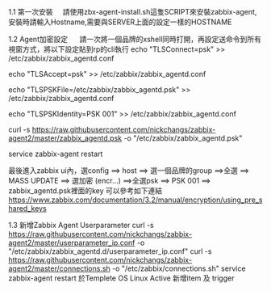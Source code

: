 1.1 第一次安裝
      請使用zbx-agent-install.sh這隻SCRIPT來安裝zabbix-agent, 安裝時請輸入Hostname,需要與SERVER上面的設定一樣的HOSTNAME

1.2 Agent加密設定
      請一次將一個品牌的xshell同時打開，再設定送命令到所有視窗方式，將以下設定貼到rp的cli執行
echo "TLSConnect=psk" >> /etc/zabbix/zabbix_agentd.conf  

echo "TLSAccept=psk" >> /etc/zabbix/zabbix_agentd.conf  

echo "TLSPSKFile=/etc/zabbix/zabbix_agentd.psk" >> /etc/zabbix/zabbix_agentd.conf   

echo "TLSPSKIdentity=PSK 001" >> /etc/zabbix/zabbix_agentd.conf   

curl -s https://raw.githubusercontent.com/nickchangs/zabbix-agent2/master/zabbix_agentd.psk -o "/etc/zabbix/zabbix_agentd.psk"

service zabbix-agent restart 

最後進入zabbix ui內，選config ==> host ==> 選一個品牌的group ==>全選 ==> MASS UPDATE ==> 選加密 (encr…) ==>全選psk ==> PSK 001 ==> zabbix_agentd.psk裡面的key
可以參考如下連結
https://www.zabbix.com/documentation/3.2/manual/encryption/using_pre_shared_keys

1.3 新增Zabbix Agent Userparameter
curl -s https://raw.githubusercontent.com/nickchangs/zabbix-agent2/master/userparameter_ip.conf -o "/etc/zabbix/zabbix_agentd.d/userparameter_ip.conf"
curl -s https://raw.githubusercontent.com/nickchangs/zabbix-agent2/master/connections.sh -o "/etc/zabbix/connections.sh"
service zabbix-agent restart
於Templete OS Linux Active 新增item 及 trigger
